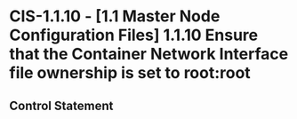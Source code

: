 # CIS-1.1.10 - \[1.1 Master Node Configuration Files\] 1.1.10 Ensure that the Container Network Interface file ownership is set to root:root

## Control Statement
